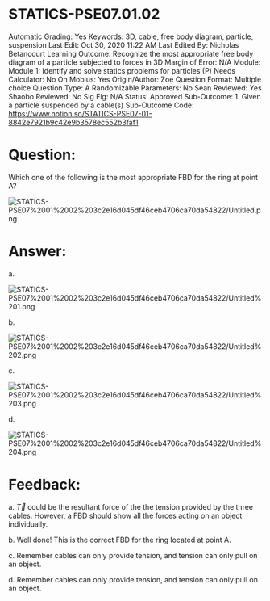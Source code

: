 # STATICS-PSE07.01.02

Automatic Grading: Yes
Keywords: 3D, cable, free body diagram, particle, suspension
Last Edit: Oct 30, 2020 11:22 AM
Last Edited By: Nicholas Betancourt
Learning Outcome: Recognize the most appropriate free body diagram of a particle subjected to forces in 3D
Margin of Error: N/A
Module: Module 1: Identify and solve statics problems for particles (P)
Needs Calculator: No
On Mobius: Yes
Origin/Author: Zoe
Question Format: Multiple choice
Question Type: A
Randomizable Parameters: No
Sean Reviewed: Yes
Shaobo Reviewed: No
Sig Fig: N/A
Status: Approved
Sub-Outcome: 1. Given a particle suspended by a cable(s)
Sub-Outcome Code: https://www.notion.so/STATICS-PSE07-01-8842e7921b9c42e9b3578ec552b3faf1

# Question:

Which one of the following is the most appropriate FBD for the ring at point A?

![STATICS-PSE07%2001%2002%203c2e16d045df46ceb4706ca70da54822/Untitled.png](STATICS-PSE07%2001%2002%203c2e16d045df46ceb4706ca70da54822/Untitled.png)

# Answer:

a.

![STATICS-PSE07%2001%2002%203c2e16d045df46ceb4706ca70da54822/Untitled%201.png](STATICS-PSE07%2001%2002%203c2e16d045df46ceb4706ca70da54822/Untitled%201.png)

b.

![STATICS-PSE07%2001%2002%203c2e16d045df46ceb4706ca70da54822/Untitled%202.png](STATICS-PSE07%2001%2002%203c2e16d045df46ceb4706ca70da54822/Untitled%202.png)

c. 

![STATICS-PSE07%2001%2002%203c2e16d045df46ceb4706ca70da54822/Untitled%203.png](STATICS-PSE07%2001%2002%203c2e16d045df46ceb4706ca70da54822/Untitled%203.png)

d.

![STATICS-PSE07%2001%2002%203c2e16d045df46ceb4706ca70da54822/Untitled%204.png](STATICS-PSE07%2001%2002%203c2e16d045df46ceb4706ca70da54822/Untitled%204.png)

# Feedback:

a. $\overrightarrow{T}$  could be the resultant force of the the tension provided by the three cables. However, a FBD should show all the forces acting on an object individually. 

b. Well done! This is the correct FBD for the ring located at point A.

c. Remember cables can only provide tension, and tension can only pull on an object. 

d. Remember cables can only provide tension, and tension can only pull on an object.